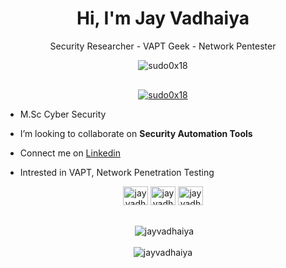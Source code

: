 <h1 align="center">Hi, I'm Jay Vadhaiya</h1>
<p align="center">Security Researcher - VAPT Geek - Network Pentester</p>

<p align="center"> <img src="https://komarev.com/ghpvc/?username=sudo0x18&label=Profile%20Views&color=0e75b6&style=flat" alt="sudo0x18" /> </p>

<p align="center" style="margin-top:30px;"> <a href="https://github.com/ryo-ma/github-profile-trophy" ><img src="https://github-profile-trophy.vercel.app/?username=sudo0x18" alt="sudo0x18"/></a> </p>

- M.Sc Cyber Security

- I’m looking to collaborate on **Security Automation Tools**

- Connect me on [Linkedin](https://www.linkedin.com/in/jay-vadhaiya-3b74531b1/)
 
- Intrested in VAPT, Network Penetration Testing

<p align="center">
<a href="https://www.linkedin.com/in/jay-vadhaiya-3b74531b1/" target="blank"><img align="center" src="https://raw.githubusercontent.com/rahuldkjain/github-profile-readme-generator/master/src/images/icons/Social/linked-in-alt.svg" alt="jay vadhaiya" height="30" width="40" /></a>
<a href="https://www.instagram.com/mr.jv_2407/?hl=en" target="blank"><img align="center" src="https://raw.githubusercontent.com/rahuldkjain/github-profile-readme-generator/master/src/images/icons/Social/instagram.svg" alt="jayvadhaiya" height="30" width="40" /></a>
<a href="https://twitter.com/sudo0x18/" target="blank"><img align="center" src="https://raw.githubusercontent.com/rahuldkjain/github-profile-readme-generator/master/src/images/icons/Social/twitter.svg" alt="jayvadhaiya" height="30" width="40" /></a>
</p>

<br>

<div align="center" >&nbsp;<img align="center" src="https://github-readme-stats.vercel.app/api?username=sudo0x18&show_icons=true&locale=en" alt="jayvadhaiya" /></div>

<br>

<div align="center" ><img align="center" src="https://github-readme-streak-stats.herokuapp.com/?user=sudo0x18&" alt="jayvadhaiya" /></div>
